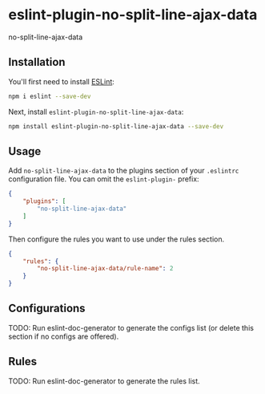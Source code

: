 # eslint-plugin-no-split-line-ajax-data

no-split-line-ajax-data

## Installation

You'll first need to install [ESLint](https://eslint.org/):

```sh
npm i eslint --save-dev
```

Next, install `eslint-plugin-no-split-line-ajax-data`:

```sh
npm install eslint-plugin-no-split-line-ajax-data --save-dev
```

## Usage

Add `no-split-line-ajax-data` to the plugins section of your `.eslintrc` configuration file. You can omit the `eslint-plugin-` prefix:

```json
{
    "plugins": [
        "no-split-line-ajax-data"
    ]
}
```


Then configure the rules you want to use under the rules section.

```json
{
    "rules": {
        "no-split-line-ajax-data/rule-name": 2
    }
}
```



## Configurations

<!-- begin auto-generated configs list -->
TODO: Run eslint-doc-generator to generate the configs list (or delete this section if no configs are offered).
<!-- end auto-generated configs list -->



## Rules

<!-- begin auto-generated rules list -->
TODO: Run eslint-doc-generator to generate the rules list.
<!-- end auto-generated rules list -->


